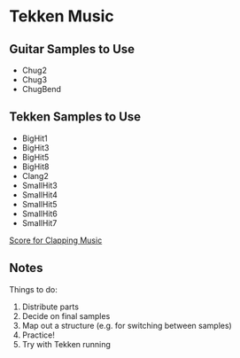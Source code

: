# Tekken Music

## Guitar Samples to Use
- Chug2
- Chug3
- ChugBend

## Tekken Samples to Use
- BigHit1
- BigHit3
- BigHit5
- BigHit8
- Clang2
- SmallHit3
- SmallHit4
- SmallHit5
- SmallHit6
- SmallHit7

[Score for Clapping Music](SteveReich-ClappingMusic.pdf)

## Notes
Things to do:
1. Distribute parts
2. Decide on final samples
3. Map out a structure (e.g. for switching between samples)
4. Practice!
5. Try with Tekken running